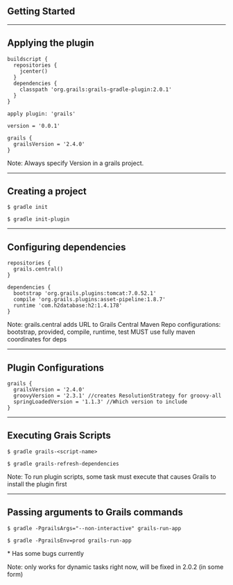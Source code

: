 ## Getting Started

----
## Applying the plugin

```
buildscript {
  repositories {
    jcenter()
  }
  dependencies {
    classpath 'org.grails:grails-gradle-plugin:2.0.1'
  }
}

apply plugin: 'grails'

version = '0.0.1'

grails {
  grailsVersion = '2.4.0'
}
```

Note:
Always specify Version in a grails project.

----
## Creating a project

```
$ gradle init
```

```
$ gradle init-plugin
```

----
## Configuring dependencies

```
repositories {
  grails.central()
}

dependencies {
  bootstrap 'org.grails.plugins:tomcat:7.0.52.1'
  compile 'org.grails.plugins:asset-pipeline:1.8.7'
  runtime 'com.h2database:h2:1.4.178'
}
```

Note:
grails.central adds URL to Grails Central Maven Repo
configurations: bootstrap, provided, compile, runtime, test
MUST use fully maven coordinates for deps

----
## Plugin Configurations

```
grails {
  grailsVersion = '2.4.0'
  groovyVersion = '2.3.1' //creates ResolutionStrategy for groovy-all
  springLoadedVersion = '1.1.3' //Which version to include
}
```

----
## Executing Grais Scripts

```
$ gradle grails-<script-name>
```

```
$ gradle grails-refresh-dependencies
```

Note:
To run plugin scripts, some task must execute that causes Grails to install the plugin first

----
## Passing arguments to Grails commands

```
$ gradle -PgrailsArgs="--non-interactive" grails-run-app
```

```
$ gradle -PgrailsEnv=prod grails-run-app
```

\* Has some bugs currently

Note:
only works for dynamic tasks right now, will be fixed in 2.0.2 (in some form)
